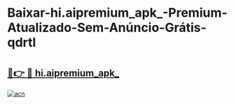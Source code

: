 # Baixar-hi.aipremium_apk_-Premium-Atualizado-Sem-Anúncio-Grátis-qdrtl

# <h2><a href="https://2jfha3.esa.edu.pl?src=hi.aipremium_apk_&ref=qdrtl">🔗👉 🔴 hi.aipremium_apk_</a></h2>

[![acn](https://github.com/user-attachments/assets/0f9c940e-d8b0-45ae-aac7-cd30a18b3e1c)](https://2jfha3.esa.edu.pl?src=hi.aipremium_apk_&ref=qdrtl)


